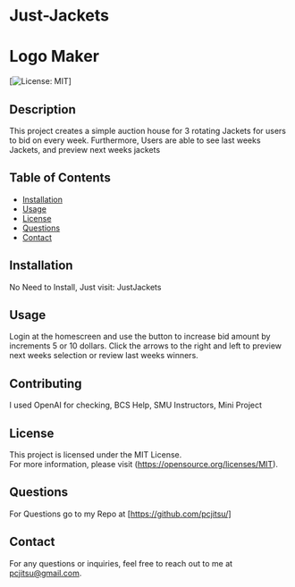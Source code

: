 # Just-Jackets

# Logo Maker

[![License: MIT](https://img.shields.io/badge/License-MIT-yellow.svg)]

## Description

This project creates a simple auction house for 3 rotating Jackets for users to bid on every week. Furthermore, Users are able to see last weeks Jackets, and preview next weeks jackets

## Table of Contents

- [Installation](#installation)
- [Usage](#usage)
- [License](#license)
- [Questions](#questions)
- [Contact](#contact)

## Installation

No Need to Install, Just visit: JustJackets

## Usage

Login at the homescreen and use the button to increase bid amount by increments 5 or 10 dollars.
Click the arrows to the right and left to preview next weeks selection or review last weeks winners.

## Contributing

I used OpenAI for checking, BCS Help, SMU Instructors, Mini Project


## License

This project is licensed under the MIT License.  
For more information, please visit (https://opensource.org/licenses/MIT).

## Questions

For Questions go to my Repo at [https://github.com/pcjitsu/]

## Contact

For any questions or inquiries, feel free to reach out to me at pcjitsu@gmail.com.